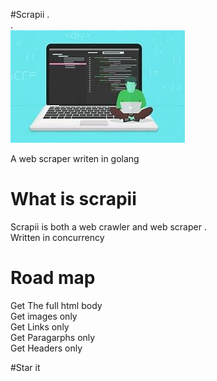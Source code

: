 #Scrapii
.<br>
.<br>
<img src="OIP.jpg">


A web scraper writen in golang

<h1>What is scrapii</h1>
Scrapii is both a web crawler and web scraper .<br>
Written in concurrency
<br>


<h1>Road map</h1>
Get The full html body <br>
Get images only <br>
Get Links only <br>
Get Paragarphs only <br>
Get Headers only <br>

#Star it

